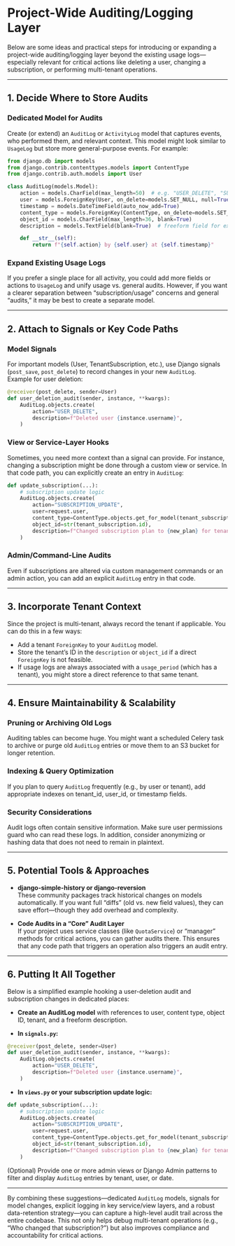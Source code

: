 # Project-Wide Auditing/Logging Layer

Below are some ideas and practical steps for introducing or expanding a project-wide auditing/logging layer beyond the existing usage logs—especially relevant for critical actions like deleting a user, changing a subscription, or performing multi-tenant operations.

---

## 1. Decide Where to Store Audits

### Dedicated Model for Audits

Create (or extend) an `AuditLog` or `ActivityLog` model that captures events, who performed them, and relevant context. This model might look similar to `UsageLog` but store more general-purpose events. For example:

```python
from django.db import models
from django.contrib.contenttypes.models import ContentType
from django.contrib.auth.models import User

class AuditLog(models.Model):
    action = models.CharField(max_length=50)  # e.g. "USER_DELETE", "SUBSCRIPTION_CHANGE"
    user = models.ForeignKey(User, on_delete=models.SET_NULL, null=True)
    timestamp = models.DateTimeField(auto_now_add=True)
    content_type = models.ForeignKey(ContentType, on_delete=models.SET_NULL, null=True)
    object_id = models.CharField(max_length=36, blank=True)
    description = models.TextField(blank=True)  # freeform field for extra info

    def __str__(self):
        return f"{self.action} by {self.user} at {self.timestamp}"
```

### Expand Existing Usage Logs

If you prefer a single place for all activity, you could add more fields or actions to `UsageLog` and unify usage vs. general audits. However, if you want a clearer separation between “subscription/usage” concerns and general “audits,” it may be best to create a separate model.

---

## 2. Attach to Signals or Key Code Paths

### Model Signals

For important models (User, TenantSubscription, etc.), use Django signals (`post_save`, `post_delete`) to record changes in your new `AuditLog`.  
Example for user deletion:

```python
@receiver(post_delete, sender=User)
def user_deletion_audit(sender, instance, **kwargs):
    AuditLog.objects.create(
        action="USER_DELETE",
        description=f"Deleted user {instance.username}",
    )
```

### View or Service-Layer Hooks

Sometimes, you need more context than a signal can provide. For instance, changing a subscription might be done through a custom view or service. In that code path, you can explicitly create an entry in `AuditLog`:

```python
def update_subscription(...):
    # subscription update logic
    AuditLog.objects.create(
        action="SUBSCRIPTION_UPDATE",
        user=request.user,
        content_type=ContentType.objects.get_for_model(tenant_subscription),
        object_id=str(tenant_subscription.id),
        description=f"Changed subscription plan to {new_plan} for tenant {tenant_subscription.tenant.name}"
    )
```

### Admin/Command-Line Audits

Even if subscriptions are altered via custom management commands or an admin action, you can add an explicit `AuditLog` entry in that code.

---

## 3. Incorporate Tenant Context

Since the project is multi-tenant, always record the tenant if applicable. You can do this in a few ways:

- Add a tenant `ForeignKey` to your `AuditLog` model.
- Store the tenant’s ID in the `description` or `object_id` if a direct `ForeignKey` is not feasible.
- If usage logs are always associated with a `usage_period` (which has a tenant), you might store a direct reference to that same tenant.

---

## 4. Ensure Maintainability & Scalability

### Pruning or Archiving Old Logs

Auditing tables can become huge. You might want a scheduled Celery task to archive or purge old `AuditLog` entries or move them to an S3 bucket for longer retention.

### Indexing & Query Optimization

If you plan to query `AuditLog` frequently (e.g., by user or tenant), add appropriate indexes on tenant_id, user_id, or timestamp fields.

### Security Considerations

Audit logs often contain sensitive information. Make sure user permissions guard who can read these logs. In addition, consider anonymizing or hashing data that does not need to remain in plaintext.

---

## 5. Potential Tools & Approaches

- **django-simple-history or django-reversion**  
  These community packages track historical changes on models automatically. If you want full “diffs” (old vs. new field values), they can save effort—though they add overhead and complexity.

- **Code Audits in a “Core” Audit Layer**  
  If your project uses service classes (like `QuotaService`) or “manager” methods for critical actions, you can gather audits there. This ensures that any code path that triggers an operation also triggers an audit entry.

---

## 6. Putting It All Together

Below is a simplified example hooking a user-deletion audit and subscription changes in dedicated places:

- **Create an AuditLog model** with references to user, content type, object ID, tenant, and a freeform description.

- **In `signals.py`:**

```python
@receiver(post_delete, sender=User)
def user_deletion_audit(sender, instance, **kwargs):
    AuditLog.objects.create(
        action="USER_DELETE",
        description=f"Deleted user {instance.username}",
    )
```

- **In `views.py` or your subscription update logic:**

```python
def update_subscription(...):
    # subscription update logic
    AuditLog.objects.create(
        action="SUBSCRIPTION_UPDATE",
        user=request.user,
        content_type=ContentType.objects.get_for_model(tenant_subscription),
        object_id=str(tenant_subscription.id),
        description=f"Changed subscription plan to {new_plan} for tenant {tenant_subscription.tenant.name}"
    )
```

(Optional) Provide one or more admin views or Django Admin patterns to filter and display `AuditLog` entries by tenant, user, or date.

---

By combining these suggestions—dedicated `AuditLog` models, signals for model changes, explicit logging in key service/view layers, and a robust data-retention strategy—you can capture a high-level audit trail across the entire codebase. This not only helps debug multi-tenant operations (e.g., “Who changed that subscription?”) but also improves compliance and accountability for critical actions.